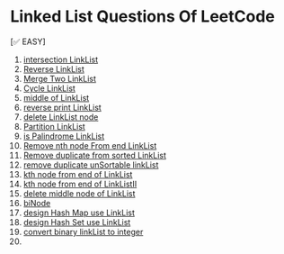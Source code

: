 # Linked List Questions Of LeetCode

[✅ EASY]

1. [intersection LinkList](./intersectionLinkList/)
2. [Reverse LinkList](./src/LinkList/reverseLinkList/) 
3. [Merge Two LinkList](./src/LinkList/mergeTwoLinkList/)
4. [Cycle LinkList](./src/LinkList/circleLinkList/)
5. [middle of LinkList](./middleLinkList/)
6. [reverse print LinkList](./reversePrintLinkList/)
7. [delete LinkList node](./deleteNodeLinkList/)
8. [Partition LinkList](./src/LinkList/partitionLInkList/)
9. [is Palindrome LinkList](./palindromeLinkList/)
10. [Remove nth node From end LinkList](./src/LinkList/removeNthFromEnd/)
11. [Remove duplicate from sorted LinkList](./src/LinkList/removeDuplicateSorted/)
12. [remove duplicate unSortable linkList](./removeDuplicateUnSorted/)
13. [kth node from end of LinkList]()
14. [kth node from end of LinkListII]()
15. [delete middle node of LinkList]()
16. [biNode]()
17. [design Hash Map use LinkList]()
18. [design Hash Set use LinkList]()
19. [convert binary linkList to integer]()
20. 

